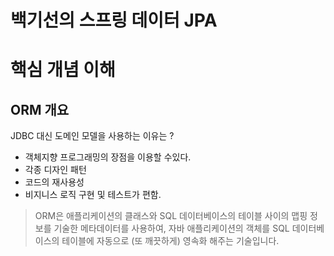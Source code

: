 # 백기선의 스프링 데이터 JPA


# 핵심 개념 이해

## ORM 개요
  
JDBC 대신 도메인 모델을 사용하는 이유는 ?
* 객체지향 프로그래밍의 장점을 이용할 수있다.
* 각종 디자인 패턴
* 코드의 재사용성
* 비지니스 로직 구현 및 테스트가 편함.


> ORM은 애플리케이션의 클래스와 SQL 데이터베이스의 테이블 사이의 ​맵핑 정보를 기술한 메타데이터​를 사용하여, 자바 애플리케이션의 객체를 SQL 데이터베이스의 테이블에 자동으로 (또 깨끗하게) 영속화​ 해주는 기술입니다.